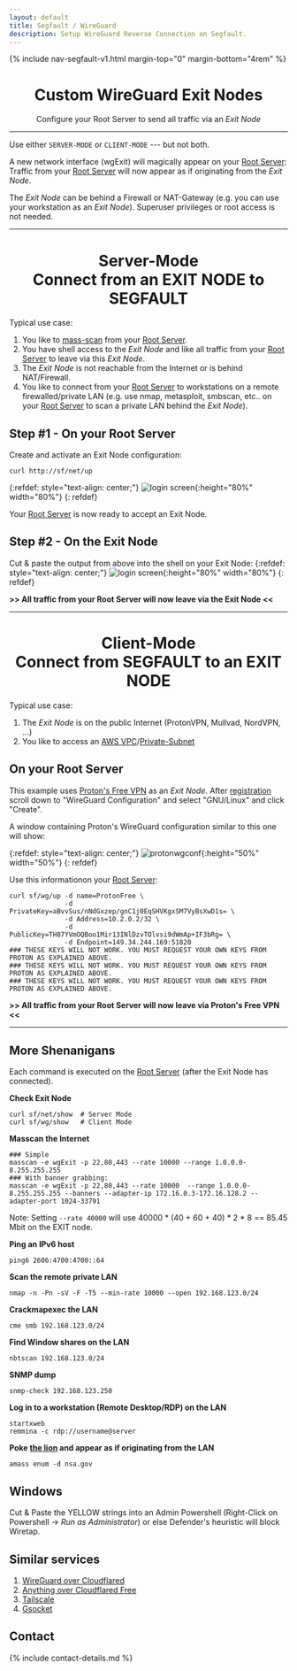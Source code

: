 ```yaml
---
layout: default
title: Segfault / WireGuard
description: Setup WireGuard Reverse Connection on Segfault.
---
```


<!-- Begin of ugly CSS navigation styling hack -->
<style>a[href$="/wireguard/"] { font-weight: bold; }</style>
<!-- End of ugly CSS navigation styling hack -->

{% include nav-segfault-v1.html margin-top="0" margin-bottom="4rem" %}

<div style="text-align:center">
    <h1>Custom WireGuard Exit Nodes</h1>
    <p>Configure your Root Server to send all traffic via an <I>Exit Node</I></p>
</div>

---
Use either `SERVER-MODE` or `CLIENT-MODE` --- but not both.

A new network interface (wgExit) will magically appear on your [Root Server](../): Traffic from your [Root Server](../) will now appear as if originating from the *Exit Node*.

The *Exit Node* can be behind a Firewall or NAT-Gateway (e.g. you can use your workstation as an *Exit Node*). Superuser privileges or root access is not needed.

---
<div style="text-align:center">
<h1>Server-Mode<BR>
Connect from an EXIT NODE to SEGFAULT</h1>
</div>

Typical use case:  
1. You like to [mass-scan](../faq/#scan) from your [Root Server](../).
1. You have shell access to the *Exit Node* and like all traffic from your [Root Server](../) to leave via this *Exit Node*.
1. The *Exit Node* is not reachable from the Internet or is behind NAT/Firewall.
1. You like to connect from your [Root Server](../) to workstations on a remote firewalled/private LAN (e.g. use nmap, metasploit, smbscan, etc.. on your [Root Server](../) to scan a private LAN behind the *Exit Node*).

## Step #1 - On your Root Server

Create and activate an Exit Node configuration:

```shell
curl http://sf/net/up
```

{:refdef: style="text-align: center;"}
![login screen](wg-up2.png){:height="80%" width="80%"}
{: refdef}

Your [Root Server](../) is now ready to accept an Exit Node.

## Step #2 - On the Exit Node

Cut & paste the output from above into the shell on your Exit Node:
{:refdef: style="text-align: center;"}
![login screen](sfwg.png){:height="80%" width="80%"}
{: refdef}

**>> All traffic from your Root Server will now leave via the Exit Node <<**

---
<div style="text-align:center">
<h1>Client-Mode<BR>
Connect from SEGFAULT to an EXIT NODE</h1>
</div>

Typical use case:  
1. The *Exit Node* is on the public Internet (ProtonVPN, Mullvad, NordVPN, ...)
1. You like to access an [AWS VPC](https://www.procustodibus.com/blog/2021/02/wireguard-with-aws-private-subnets/)/[Private-Subnet](https://docs.aws.amazon.com/vpc/latest/userguide/vpc-example-private-subnets-nat.html)

## On your Root Server

This example uses [Proton's Free VPN](https://account.protonvpn.com/signup?plan=free) as an *Exit Node*. After
[registration](https://account.protonvpn.com/signup?plan=free) scroll down to "WireGuard Configuration" and select "GNU/Linux" and click "Create".

A window containing Proton's WireGuard configuration similar to this one will show:

{:refdef: style="text-align: center;"}
![protonwgconf](protonwgconf.png){:height="50%" width="50%"}
{: refdef}

Use this informationon your [Root Server](../):

```shell
curl sf/wg/up -d name=ProtonFree \
              -d PrivateKey=aBvvSus/nNdGxzep/gnC1j0EqSHVKgxSM7VyBsXwD1s= \
              -d Address=10.2.0.2/32 \
              -d PublicKey=TH87YVmOQBoo1Mir13INlDzvTOlvsi9dWmAp+IF3bRg= \
              -d Endpoint=149.34.244.169:51820
### THESE KEYS WILL NOT WORK. YOU MUST REQUEST YOUR OWN KEYS FROM PROTON AS EXPLAINED ABOVE.
### THESE KEYS WILL NOT WORK. YOU MUST REQUEST YOUR OWN KEYS FROM PROTON AS EXPLAINED ABOVE.
### THESE KEYS WILL NOT WORK. YOU MUST REQUEST YOUR OWN KEYS FROM PROTON AS EXPLAINED ABOVE.
```

**>> All traffic from your Root Server will now leave via Proton's Free VPN <<**

---
## More Shenanigans

Each command is executed on the [Root Server](../) (after the Exit Node has connected).

__Check Exit Node__

```
curl sf/net/show  # Server Mode
curl sf/wg/show   # Client Mode
```

__Masscan the Internet__

```
### Simple
masscan -e wgExit -p 22,80,443 --rate 10000 --range 1.0.0.0-8.255.255.255
### With banner grabbing:
masscan -e wgExit -p 22,80,443 --rate 10000  --range 1.0.0.0-8.255.255.255 --banners --adapter-ip 172.16.0.3-172.16.128.2 --adapter-port 1024-33791
```

Note: Setting `--rate 40000` will use 40000 * (40 + 60 + 40) * 2 * 8 == 85.45 Mbit on the EXIT node.

__Ping an IPv6 host__

```
ping6 2606:4700:4700::64
```

__Scan the remote private LAN__

```
nmap -n -Pn -sV -F -T5 --min-rate 10000 --open 192.168.123.0/24
```

__Crackmapexec the LAN__

```
cme smb 192.168.123.0/24
```

__Find Window shares on the LAN__

```
nbtscan 192.168.123.0/24
```

__SNMP dump__

```
snmp-check 192.168.123.250
```

__Log in to a workstation (Remote Desktop/RDP) on the LAN__

```
startxweb
remmina -c rdp://username@server
```

__Poke [the lion](police-cars-police-chase.gif) and appear as if originating from the LAN__

```
amass enum -d nsa.gov
```

<!-- __...and other [Hacks, Tips and Tricks](tricks.html).__ -->

## Windows

Cut & Paste the YELLOW strings into an Admin Powershell (Right-Click on Powershell -> _Run as Administrator_) or else Defender's heuristic will block Wiretap. 

## Similar services

1. [WireGuard over Cloudflared](https://iq.thc.org/wireguard-into-a-private-lan-via-cloudflare-tunnels)
1. [Anything over Cloudflared Free](https://iq.thc.org/tunnel-via-cloudflare-to-any-tcp-service)
1. [Tailscale](https://tailscale.com/)
1. [Gsocket](https://www.gsocket.io)

## Contact

{% include contact-details.md %}
